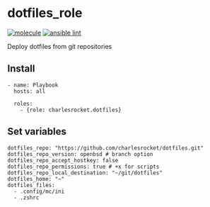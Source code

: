 # dotfiles_role
[![molecule](https://github.com/charlesrocket/dotfiles_role/actions/workflows/molecule.yml/badge.svg?branch=master&event=push)](https://github.com/charlesrocket/dotfiles_role/actions/workflows/molecule.yml)
[![ansible lint](https://github.com/charlesrocket/dotfiles_role/actions/workflows/ansible-lint.yml/badge.svg?branch=master&event=push)](https://github.com/charlesrocket/dotfiles_role/actions/workflows/ansible-lint.yml)

Deploy dotfiles from git repositories

## Install
```
- name: Playbook
  hosts: all

  roles:
    - {role: charlesrocket.dotfiles}
```

## Set variables
```
dotfiles_repo: "https://github.com/charlesrocket/dotfiles.git"
dotfiles_repo_version: openbsd # branch option
dotfiles_repo_accept_hostkey: false
dotfiles_repo_permissions: true # +x for scripts
dotfiles_repo_local_destination: "~/git/dotfiles"
dotfiles_home: "~"
dotfiles_files:
  - .config/mc/ini
  - .zshrc
```

